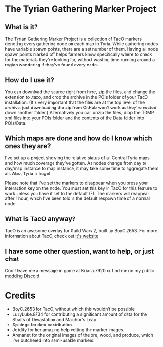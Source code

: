 # The Tyrian Gathering Marker Project

## What is it?
The Tyrian Gathering Marker Project is a collection of TacO markers denoting every gathering node on each map in Tyria. While gathering nodes have variable spawn points, there are a set number of them. Having all node spawn points marked off helps farmers know specifically where to check for the materials they're looking for, without wasting time running around a region wondering if they've found every node.

## How do I use it?
You can download the source right from here, zip the files, and change the extension to .taco, and drop the archive in the POIs folder of your TacO installation. (It's very important that the files are at the top level of the archive, just downloading the zip from GitHub won't work as they're nested down another folder.) Alternatively you can unzip the files, drop the TGMP xml files into your POIs folder and the contents of the Data folder into POIs/Data.

## Which maps are done and how do I know which ones they are?
I've set up a project showing the relative status of all Central Tyria maps and how much coverage they've gotten. As nodes change from day to day/map instance to map instance, it may take some time to aggregate them all. Also, Tyria is huge!

Please note that I've set the markers to disappear when you press your interaction key on the node. You must set this key in TacO for this feature to work unless you have it set to the default (F). The markers will reappear after 1 hour, which I've been told is the default respawn time of a normal node.

## What is TacO anyway?
TacO is an awesome overlay for Guild Wars 2, built by BoyC.2653. For more information about TacO, check out [it's website](http://www.gw2taco.com/)

## I have some other question, want to help, or just chat
Cool! leave me a message in game at Kriana.7920 or find me on my public [modding Discord](https://discord.gg/26HmrhAfMb)

# Credits
- BoyC.2653 for TacO, without which this wouldn't be possible
- LukyLuke.8734 for contributing a significant amount of data for the Straits of Devastation and Malchor's Leap.
- Spikings for data contribution.
- Jelidity for her amazing help editing the marker images.
- Arenanet for the original images of the ore, wood, and produce, which I've butchered into semi-usable markers.
